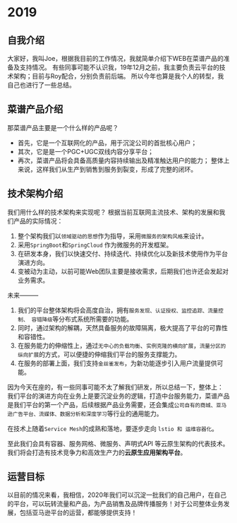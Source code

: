 # 2019

## 自我介绍

大家好，我叫Joe，根据我目前的工作情况，我就简单介绍下WEB在菜谱产品的准备及支持情况。
有些同事可能不认识我，19年12月之前，我主要负责云平台的技术架构；目前与Roy配合，分别负责前后端。
所以今年也算是我个人的转型，我自己也进行了一些总结。

## 菜谱产品介绍

那菜谱产品主要是一个什么样的产品呢？
* 首先，它是一个互联网化的产品，用于沉淀公司的首批核心用户；
* 其次，它是是一个PGC+UGC双线内容分享平台；
* 再次，菜谱产品将会具备高质量内容持续输出及精准触达用户的能力；
整体上来说，这样我们从生产到销售到服务到裂变，形成了完整的闭环。

## 技术架构介绍

我们用什么样的技术架构来实现呢？
根据当前互联网主流技术、架构的发展和我们产品的实际情况：

1. 整个架构我们以`领域驱动的思想`作为指导，采用`微服务的架构风格`来设计。
2. 采用`SpringBoot`和`SpringCloud` 作为微服务的开发框架。
3. 在研发本身，我们以快速交付、持续迭代、持续优化以及新技术使用作为平台演进方向。
4. 变被动为主动，以前可能Web团队主要是接收需求，后期我们也许还会发起对业务需求。

未来———

1. 我们的平台整体架构将会高度自治，拥有`服务发现、认证授权、监控追踪、流量控制、 容错降级`等分布式系统所需要的功能。
2. 同时，通过架构的解耦，天然具备服务的故障隔离，极大提高了平台的可靠性和容错性。
3. 在服务能力的伸缩性上，通过`无中心的负载均衡`、`实例克隆的横向扩展`，`流量分区的纵向扩展`的方式，可以便捷的伸缩我们平台的服务支撑能力。
4. 在服务的部署上面，我们支持`金丝雀发布`，为新功能逐步引入用户流量提供可能。

因为今天在座的，有一些同事可能不太了解我们研发，所以总结一下，整体上：
我们平台的演进方向在业务上是要沉淀业务的逻辑，打造中台服务能力，菜谱产品是我们平台的第一个产品，后续根据产品业务需要，还会集成`公司自有的商城、亚马逊广告平台、流媒体、数据分析和深度学习`等行业的通用能力。  

在技术上随着`Service Mesh`的成熟和落地，要逐步走向 `lstio 和 运维容器化`。  

至此我们会具有容器、服务网格、微服务、声明式API 等云原生架构的代表技术。我们将会打造有技术竞争力和高效生产力的**云原生应用架构平台**。

## 运营目标

以目前的情况来看，我相信，2020年我们可以沉淀一批我们的自己用户，在自己的平台，可以玩转流量和产品，为产品销售及品牌传播服务！对于公司整体业务发展，包括亚马逊平台的运营，都能够提供支持！

